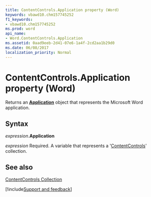 ```yaml
---
title: ContentControls.Application property (Word)
keywords: vbawd10.chm157745252
f1_keywords:
- vbawd10.chm157745252
ms.prod: word
api_name:
- Word.ContentControls.Application
ms.assetid: 0aad9eeb-2d41-07e6-1a4f-2cd2aa1b29d0
ms.date: 06/08/2017
localization_priority: Normal
---
```



# ContentControls.Application property (Word)

Returns an  **[Application](Word.Application.md)** object that represents the Microsoft Word application.


## Syntax

_expression_.**Application**

_expression_ Required. A variable that represents a '[ContentControls](Word.ContentControls.md)' collection.


## See also


[ContentControls Collection](Word.ContentControls.md)

[!include[Support and feedback](~/includes/feedback-boilerplate.md)]